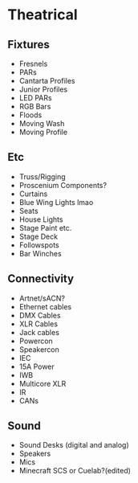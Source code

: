 # Theatrical
## Fixtures
* Fresnels
* PARs
* Cantarta Profiles
* Junior Profiles
* LED PARs
* RGB Bars
* Floods
* Moving Wash
* Moving Profile

## Etc
* Truss/Rigging 
* Proscenium Components?
* Curtains
* Blue Wing Lights lmao
* Seats
* House Lights
* Stage Paint etc.
* Stage Deck
* Followspots
* Bar Winches

## Connectivity
* Artnet/sACN?
* Ethernet cables
* DMX Cables
* XLR Cables
* Jack cables
* Powercon
* Speakercon
* IEC
* 15A Power
* IWB
* Multicore XLR
* IR
* CANs

## Sound
* Sound Desks (digital and analog)
* Speakers
* Mics
* Minecraft SCS or Cuelab?(edited)
